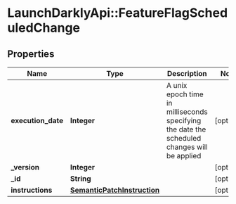 # LaunchDarklyApi::FeatureFlagScheduledChange

## Properties
Name | Type | Description | Notes
------------ | ------------- | ------------- | -------------
**execution_date** | **Integer** | A unix epoch time in milliseconds specifying the date the scheduled changes will be applied | [optional] 
**_version** | **Integer** |  | [optional] 
**_id** | **String** |  | [optional] 
**instructions** | [**SemanticPatchInstruction**](SemanticPatchInstruction.md) |  | [optional] 


